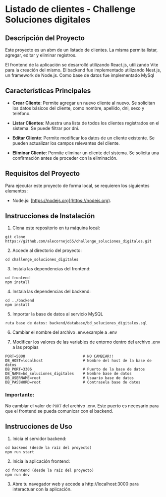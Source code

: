 # Listado de clientes - Challenge Soluciones digitales

## Descripción del Proyecto

Este proyecto es un abm de un listado de clientes. La misma permita listar, agregar, editar y eliminar registros.

El frontend de la aplicación se desarrolló utilizando React.js, utilizando Vite para la creación del mismo. El backend fue implementado utilizando Nest.js, un framework de Node.js. Como base de datos fue implementado MySql

## Características Principales

- **Crear Cliente**: Permite agregar un nuevo cliente al nuevo. Se solicitan los datos básicos del cliente, como nombre, apellido, dni, sexo y teléfono.

- **Listar Clientes**: Muestra una lista de todos los clientes registrados en el sistema. Se puede filtrar por dni.

- **Editar Cliente**: Permite modificar los datos de un cliente existente. Se pueden actualizar los campos relevantes del cliente.

- **Eliminar Cliente**: Permite eliminar un cliente del sistema. Se solicita una confirmación antes de proceder con la eliminación.

## Requisitos del Proyecto

Para ejecutar este proyecto de forma local, se requieren los siguientes elementos:

- Node.js: [https://nodejs.org](https://nodejs.org).

## Instrucciones de Instalación

1. Clona este repositorio en tu máquina local:

```
git clone https://github.com/alecornejo55/challenge_soluciones_digitales.git
```

2. Accede al directorio del proyecto:

```
cd challenge_soluciones_digitales
```

3. Instala las dependencias del frontend:

```
cd frontend
npm install
```

4. Instala las dependencias del backend:

```
cd ../backend
npm install
```

5. Importar la base de datos al servicio MySQL
```
ruta base de datos: backend/database/bd_soluciones_digitales.sql
```

6. Cambiar el nombre del archivo .env.example a .env

7. Modificar los valores de las variables de entorno dentro del archivo .env a las propias
```
PORT=5000                          # NO CAMBIAR!!
DB_HOST=localhost                  # Nombre del host de la base de datos
DB_PORT=3306                       # Puerto de la base de datos
DB_NAME=bd_soluciones_digitales    # Nombre base de datos
DB_USERNAME=root                   # Usuario base de datos
DB_PASSWORD=root                   # Contrasela base de datos
```

### Importante: 
No cambiar el valor de `PORT` del archivo .env. Este puerto es necesario para que el frontend se pueda comunicar con el backend.


## Instrucciones de Uso

1. Inicia el servidor backend:

```
cd backend (desde la raíz del proyecto)
npm run start
```

2. Inicia la aplicación frontend:

```
cd frontend (desde la raíz del proyecto)
npm run dev
```

3. Abre tu navegador web y accede a http://localhost:3000 para interactuar con la aplicación.